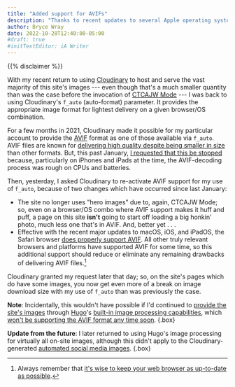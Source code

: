 ```yaml
---
title: "Added support for AVIFs"
description: "Thanks to recent updates to several Apple operating systems, the AVIF format is once again a reasonable choice for providing images on your website."
author: Bryce Wray
date: 2022-10-28T12:40:00-05:00
#draft: true
#initTextEditor: iA Writer
---
```


{{% disclaimer %}}

With my recent return to using [Cloudinary](https://cloudinary.com) to host and serve the vast majority of this site's images --- even though that's a much smaller quantity than was the case before the invocation of [CTCAJW Mode](/posts/2022/05/simplify-simplify-maybe-for-real-this-time/) --- I was back to using Cloudinary's `f_auto` (auto-format) parameter. It provides the appropriate image format for lightest delivery on a given browser/OS combination.

<!--more-->

For a few months in 2021, Cloudinary made it possible for my particular account to provide the [AVIF](https://en.wikipedia.org/wiki/AVIF) format as one of those available via `f_auto`. AVIF files are known for [delivering high quality despite being smaller in size](https://www.smashingmagazine.com/2021/09/modern-image-formats-avif-webp/) than other formats. But, this past January, [I requested that this be stopped](/posts/2022/01/gems-in-rough-13/#a-wave-off-on-avifs) because, particularly on iPhones and iPads at the time, the AVIF-decoding process was rough on CPUs and batteries.

Then, yesterday, I asked Cloudinary to re-activate AVIF support for my use of `f_auto`, because of two changes which have occurred since last January:

- The site no longer uses "hero images" due to, again, CTCAJW Mode; so, even on a browser/OS combo where AVIF support makes it huff and puff, a page on this site **isn't** going to start off loading a big honkin' photo, much less one that's in AVIF. And, better yet . . .
- Effective with the recent major updates to macOS, iOS, and iPadOS, the Safari browser [does properly support AVIF](https://caniuse.com/?search=avif). All other truly relevant browsers and platforms have supported AVIF for some time, so this additional support should reduce or eliminate any remaining drawbacks of delivering AVIF files.[^updates]

[^updates]: Always remember that [it's wise to keep your web browser as up-to-date as possible](https://www.cisa.gov/uscert/publications/securing-your-web-browser).

Cloudinary granted my request later that day; so, on the site's pages which do have some images, you now get even more of a break on image download size with my use of `f_auto` than was previously the case.

**Note**: Incidentally, this wouldn't have possible if I'd continued to [provide the site's images](/posts/2022/06/responsive-optimized-images-hugo/) through [Hugo](https://gohugo.io)'s [built-in image processing capabilities](https://gohugo.io/content-management/image-processing), which [won't be supporting the AVIF format any time soon](https://github.com/gohugoio/hugo/issues/7837).
{.box}
<br />

**Update from the future**: I later returned to using Hugo's image processing for virtually all on-site images, although this didn't apply to the Cloudinary-generated [automated social media images](/posts/2022/10/automated-social-media-images-cloudinary-hugo/).
{.box}
